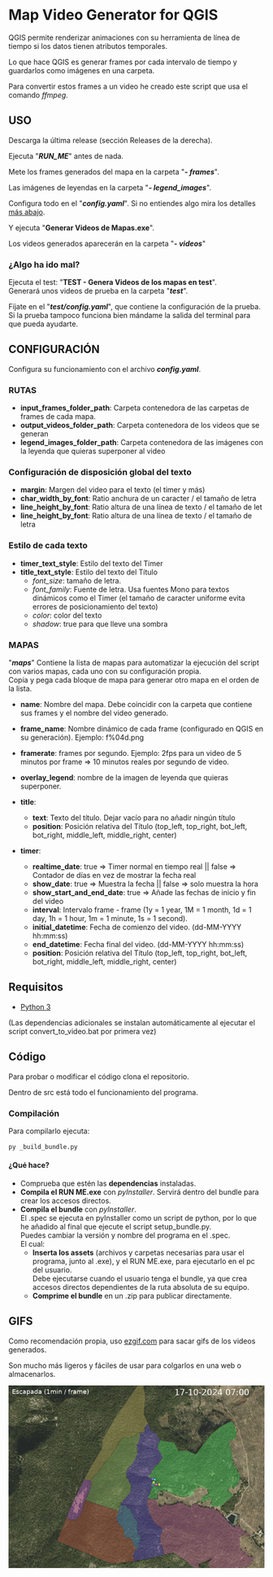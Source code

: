 # Map Video Generator for QGIS

QGIS permite renderizar animaciones con su herramienta de línea de tiempo si los datos tienen atributos temporales.

Lo que hace QGIS es generar frames por cada intervalo de tiempo y guardarlos como imágenes en una carpeta.

Para convertir estos frames a un video he creado este script que usa el comando _ffmpeg_.

## USO

Descarga la última release (sección Releases de la derecha).

Ejecuta "**_RUN_ME_**" antes de nada.

Mete los frames generados del mapa en la carpeta "**_- frames_**".

Las imágenes de leyendas en la carpeta "**_- legend_images_**".

Configura todo en el "**_config.yaml_**".
Si no entiendes algo mira los detalles [más abajo](#configuración).

Y ejecuta "**Generar Videos de Mapas.exe**".

Los videos generados aparecerán en la carpeta "**_- videos_**"

### ¿Algo ha ido mal?

Ejecuta el test: "**TEST - Genera Videos de los mapas en test**".  
Generará unos videos de prueba en la carpeta "**_test_**".

Fíjate en el "**_test/config.yaml_**", que contiene la configuración de la prueba.  
Si la prueba tampoco funciona bien mándame la salida del terminal para que pueda ayudarte.

## CONFIGURACIÓN

Configura su funcionamiento con el archivo **_config.yaml_**.

### RUTAS

- **input_frames_folder_path**: Carpeta contenedora de las carpetas de frames de cada mapa.
- **output_videos_folder_path**: Carpeta contenedora de los videos que se generan
- **legend_images_folder_path**: Carpeta contenedora de las imágenes con la leyenda que quieras superponer al video

### Configuración de disposición global del texto

- **margin**: Margen del video para el texto (el timer y más)
- **char_width_by_font**: Ratio anchura de un caracter / el tamaño de letra
- **line_height_by_font**: Ratio altura de una línea de texto / el tamaño de let
- **line_height_by_font**: Ratio altura de una línea de texto / el tamaño de letra

### Estilo de cada texto

- **timer_text_style**: Estilo del texto del Timer
- **title_text_style**: Estilo del texto del Título
  - _font_size_: tamaño de letra.
  - _font_family_: Fuente de letra. Usa fuentes Mono para textos dinámicos como el Timer (el tamaño de caracter uniforme evita errores de posicionamiento del texto)
  - _color_: color del texto
  - _shadow_: true para que lleve una sombra

### MAPAS

"_**maps**_" Contiene la lista de mapas para automatizar la ejecución del script con varios mapas, cada uno con su configuración propia.  
Copia y pega cada bloque de mapa para generar otro mapa en el orden de la lista.

- **name**: Nombre del mapa. Debe coincidir con la carpeta que contiene sus frames y el nombre del video generado.
- **frame_name**: Nombre dinámico de cada frame (configurado en QGIS en su generación). Ejemplo: f%04d.png
- **framerate**: frames por segundo. Ejemplo: 2fps para un video de 5 minutos por frame => 10 minutos reales por segundo de video.

- **overlay_legend**: nombre de la imagen de leyenda que quieras superponer.

- **title**:
  - **text**: Texto del título. Dejar vacío para no añadir ningún título
  - **position**: Posición relativa del Título (top_left, top_right, bot_left, bot_right, middle_left, middle_right, center)

- **timer**:
  - **realtime_date**: true => Timer normal en tiempo real || false => Contador de días en vez de mostrar la fecha real
  - **show_date**: true => Muestra la fecha || false => solo muestra la hora
  - **show_start_and_end_date**: true => Añade las fechas de inicio y fin del video
  - **interval**: Intervalo frame - frame (1y = 1 year, 1M = 1 month, 1d = 1 day, 1h = 1 hour, 1m = 1 minute, 1s = 1 second).
  - **initial_datetime**: Fecha de comienzo del video. (dd-MM-YYYY hh:mm:ss)
  - **end_datetime**: Fecha final del video. (dd-MM-YYYY hh:mm:ss)
  - **position**: Posición relativa del Título (top_left, top_right, bot_left, bot_right, middle_left, middle_right, center)

## Requisitos

- [Python 3](https://www.python.org/downloads/)

(Las dependencias adicionales se instalan automáticamente al ejecutar el script convert_to_video.bat por primera vez)

## Código

Para probar o modificar el código clona el repositorio.

Dentro de src está todo el funcionamiento del programa.

### Compilación

Para compilarlo ejecuta:

```cmd
py _build_bundle.py
```

#### ¿Qué hace?

- Comprueba que estén las **dependencias** instaladas.
- **Compila el RUN ME.exe** con _pyInstaller_. Servirá dentro del bundle para crear los accesos directos.
- **Compila el bundle** con _pyInstaller_.  
El .spec se ejecuta en pyInstaller como un script de python, por lo que he añadido al final que ejecute el script setup_bundle.py.  
Puedes cambiar la versión y nombre del programa en el .spec.  
El cual:
  - **Inserta los assets** (archivos y carpetas necesarias para usar el programa, junto al .exe), y el RUN ME.exe, para ejecutarlo en el pc del usuario.  
Debe ejecutarse cuando el usuario tenga el bundle, ya que crea accesos directos dependientes de la ruta absoluta de su equipo.
  - **Comprime el bundle** en un .zip para publicar directamente.

## GIFS

Como recomendación propia, uso [ezgif.com](https://ezgif.com/video-to-gif) para sacar gifs de los videos generados.

Son mucho más ligeros y fáciles de usar para colgarlos en una web o almacenarlos.

![gif](./docs/gif_demo.gif)
